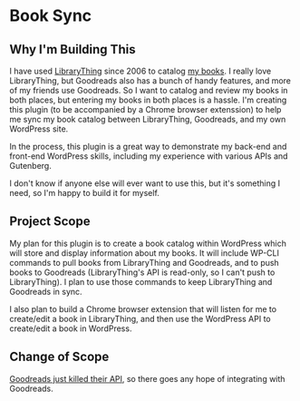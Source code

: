# Book Sync

## Why I'm Building This

I have used [LibraryThing](http://www.librarything.com/) since 2006 to catalog [my books](http://www.librarything.com/catalog/Gwendydd).  I really love LibraryThing, but Goodreads also has a bunch of handy features, and more of my friends use Goodreads. So I want to catalog and review my books in both places, but entering my books in both places is a hassle.  I'm creating this plugin (to be accompanied by a Chrome browser extenssion) to help me sync my book catalog between LibraryThing, Goodreads, and my own WordPress site.

In the process, this plugin is a great way to demonstrate my back-end and front-end WordPress skills, including my experience with various APIs and Gutenberg.

I don't know if anyone else will ever want to use this, but it's something I need, so I'm happy to build it for myself.

## Project Scope
My plan for this plugin is to create a book catalog within WordPress which will store and display information about my books.  It will include WP-CLI commands to pull books from LibraryThing and Goodreads, and to push books to Goodreads (LibraryThing's API is read-only, so I can't push to LibraryThing).  I plan to use those commands to keep LibraryThing and Goodreads in sync.

I also plan to build a Chrome browser extension that will listen for me to create/edit a book in LibraryThing, and then use the WordPress API to create/edit a book in WordPress.

## Change of Scope 

[Goodreads just killed their API](https://joealcorn.co.uk/blog/2020/goodreads-retiring-API), so there goes any hope of integrating with Goodreads.
